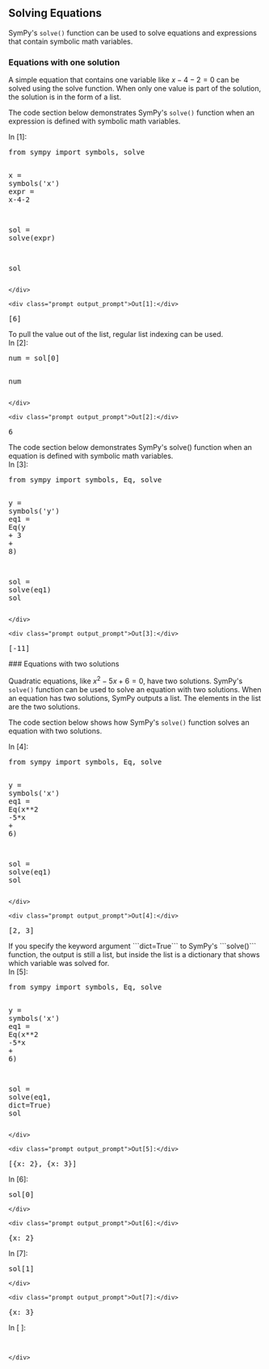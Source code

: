 
## Solving Equations
SymPy's ```solve()``` function can be used to solve equations and expressions that contain symbolic math variables.
### Equations with one solution

A simple equation that contains one variable like $x-4-2 = 0$ can be solved using the solve function. When only one value is part of the solution, the solution is in the form of a list.

The code section below demonstrates SymPy's ```solve()``` function when an expression is defined with symbolic math variables.
<div class="cell border-box-sizing code_cell rendered">
<div class="input">
<div class="prompt input_prompt">In&nbsp;[1]:</div>
<div class="inner_cell">
    <div class="input_area">
<div class=" highlight hl-ipython3"><pre><span></span><span class="kn">from</span> <span class="nn">sympy</span> <span class="k">import</span> <span class="n">symbols</span><span class="p">,</span> <span class="n">solve</span>

<span class="n">x</span> <span class="o">=</span> <span class="n">symbols</span><span class="p">(</span><span class="s1">&#39;x&#39;</span><span class="p">)</span>
<span class="n">expr</span> <span class="o">=</span> <span class="n">x</span><span class="o">-</span><span class="mi">4</span><span class="o">-</span><span class="mi">2</span>

<span class="n">sol</span> <span class="o">=</span> <span class="n">solve</span><span class="p">(</span><span class="n">expr</span><span class="p">)</span>

<span class="n">sol</span>
</pre></div>

    </div>
</div>
</div>

<div class="output_wrapper">
<div class="output">


<div class="output_area">

    <div class="prompt output_prompt">Out[1]:</div>




<div class="output_text output_subarea output_execute_result">
<pre>[6]</pre>
</div>

</div>

</div>
</div>

</div>
To pull the value out of the list, regular list indexing can be used.
<div class="cell border-box-sizing code_cell rendered">
<div class="input">
<div class="prompt input_prompt">In&nbsp;[2]:</div>
<div class="inner_cell">
    <div class="input_area">
<div class=" highlight hl-ipython3"><pre><span></span><span class="n">num</span> <span class="o">=</span> <span class="n">sol</span><span class="p">[</span><span class="mi">0</span><span class="p">]</span>

<span class="n">num</span>
</pre></div>

    </div>
</div>
</div>

<div class="output_wrapper">
<div class="output">


<div class="output_area">

    <div class="prompt output_prompt">Out[2]:</div>




<div class="output_text output_subarea output_execute_result">
<pre>6</pre>
</div>

</div>

</div>
</div>

</div>
The code section below demonstrates SymPy's solve() function when an equation is defined with symbolic math variables. 
<div class="cell border-box-sizing code_cell rendered">
<div class="input">
<div class="prompt input_prompt">In&nbsp;[3]:</div>
<div class="inner_cell">
    <div class="input_area">
<div class=" highlight hl-ipython3"><pre><span></span><span class="kn">from</span> <span class="nn">sympy</span> <span class="k">import</span> <span class="n">symbols</span><span class="p">,</span> <span class="n">Eq</span><span class="p">,</span> <span class="n">solve</span>

<span class="n">y</span> <span class="o">=</span> <span class="n">symbols</span><span class="p">(</span><span class="s1">&#39;y&#39;</span><span class="p">)</span>
<span class="n">eq1</span> <span class="o">=</span> <span class="n">Eq</span><span class="p">(</span><span class="n">y</span> <span class="o">+</span> <span class="mi">3</span> <span class="o">+</span> <span class="mi">8</span><span class="p">)</span>

<span class="n">sol</span> <span class="o">=</span> <span class="n">solve</span><span class="p">(</span><span class="n">eq1</span><span class="p">)</span>
<span class="n">sol</span>
</pre></div>

    </div>
</div>
</div>

<div class="output_wrapper">
<div class="output">


<div class="output_area">

    <div class="prompt output_prompt">Out[3]:</div>




<div class="output_text output_subarea output_execute_result">
<pre>[-11]</pre>
</div>

</div>

</div>
</div>

</div>
### Equations with two solutions

Quadratic equations, like $x^2 - 5x + 6 = 0$, have two solutions. SymPy's ```solve()``` function can be used to solve an equation with two solutions. When an equation has two solutions, SymPy outputs a list. The elements in the list are the two solutions.

The code section below shows how SymPy's ```solve()``` function solves an equation with two solutions.
<div class="cell border-box-sizing code_cell rendered">
<div class="input">
<div class="prompt input_prompt">In&nbsp;[4]:</div>
<div class="inner_cell">
    <div class="input_area">
<div class=" highlight hl-ipython3"><pre><span></span><span class="kn">from</span> <span class="nn">sympy</span> <span class="k">import</span> <span class="n">symbols</span><span class="p">,</span> <span class="n">Eq</span><span class="p">,</span> <span class="n">solve</span>

<span class="n">y</span> <span class="o">=</span> <span class="n">symbols</span><span class="p">(</span><span class="s1">&#39;x&#39;</span><span class="p">)</span>
<span class="n">eq1</span> <span class="o">=</span> <span class="n">Eq</span><span class="p">(</span><span class="n">x</span><span class="o">**</span><span class="mi">2</span> <span class="o">-</span><span class="mi">5</span><span class="o">*</span><span class="n">x</span> <span class="o">+</span> <span class="mi">6</span><span class="p">)</span>

<span class="n">sol</span> <span class="o">=</span> <span class="n">solve</span><span class="p">(</span><span class="n">eq1</span><span class="p">)</span>
<span class="n">sol</span>
</pre></div>

    </div>
</div>
</div>

<div class="output_wrapper">
<div class="output">


<div class="output_area">

    <div class="prompt output_prompt">Out[4]:</div>




<div class="output_text output_subarea output_execute_result">
<pre>[2, 3]</pre>
</div>

</div>

</div>
</div>

</div>
If you specify the keyword argument ```dict=True``` to SymPy's ```solve()``` function, the output is still a list, but inside the list is a dictionary that shows which variable was solved for.
<div class="cell border-box-sizing code_cell rendered">
<div class="input">
<div class="prompt input_prompt">In&nbsp;[5]:</div>
<div class="inner_cell">
    <div class="input_area">
<div class=" highlight hl-ipython3"><pre><span></span><span class="kn">from</span> <span class="nn">sympy</span> <span class="k">import</span> <span class="n">symbols</span><span class="p">,</span> <span class="n">Eq</span><span class="p">,</span> <span class="n">solve</span>

<span class="n">y</span> <span class="o">=</span> <span class="n">symbols</span><span class="p">(</span><span class="s1">&#39;x&#39;</span><span class="p">)</span>
<span class="n">eq1</span> <span class="o">=</span> <span class="n">Eq</span><span class="p">(</span><span class="n">x</span><span class="o">**</span><span class="mi">2</span> <span class="o">-</span><span class="mi">5</span><span class="o">*</span><span class="n">x</span> <span class="o">+</span> <span class="mi">6</span><span class="p">)</span>

<span class="n">sol</span> <span class="o">=</span> <span class="n">solve</span><span class="p">(</span><span class="n">eq1</span><span class="p">,</span> <span class="nb">dict</span><span class="o">=</span><span class="kc">True</span><span class="p">)</span>
<span class="n">sol</span>
</pre></div>

    </div>
</div>
</div>

<div class="output_wrapper">
<div class="output">


<div class="output_area">

    <div class="prompt output_prompt">Out[5]:</div>




<div class="output_text output_subarea output_execute_result">
<pre>[{x: 2}, {x: 3}]</pre>
</div>

</div>

</div>
</div>

</div>
<div class="cell border-box-sizing code_cell rendered">
<div class="input">
<div class="prompt input_prompt">In&nbsp;[6]:</div>
<div class="inner_cell">
    <div class="input_area">
<div class=" highlight hl-ipython3"><pre><span></span><span class="n">sol</span><span class="p">[</span><span class="mi">0</span><span class="p">]</span>
</pre></div>

    </div>
</div>
</div>

<div class="output_wrapper">
<div class="output">


<div class="output_area">

    <div class="prompt output_prompt">Out[6]:</div>




<div class="output_text output_subarea output_execute_result">
<pre>{x: 2}</pre>
</div>

</div>

</div>
</div>

</div>
<div class="cell border-box-sizing code_cell rendered">
<div class="input">
<div class="prompt input_prompt">In&nbsp;[7]:</div>
<div class="inner_cell">
    <div class="input_area">
<div class=" highlight hl-ipython3"><pre><span></span><span class="n">sol</span><span class="p">[</span><span class="mi">1</span><span class="p">]</span>
</pre></div>

    </div>
</div>
</div>

<div class="output_wrapper">
<div class="output">


<div class="output_area">

    <div class="prompt output_prompt">Out[7]:</div>




<div class="output_text output_subarea output_execute_result">
<pre>{x: 3}</pre>
</div>

</div>

</div>
</div>

</div>
<div class="cell border-box-sizing code_cell rendered">
<div class="input">
<div class="prompt input_prompt">In&nbsp;[&nbsp;]:</div>
<div class="inner_cell">
    <div class="input_area">
<div class=" highlight hl-ipython3"><pre><span></span> 
</pre></div>

    </div>
</div>
</div>

</div>
 

